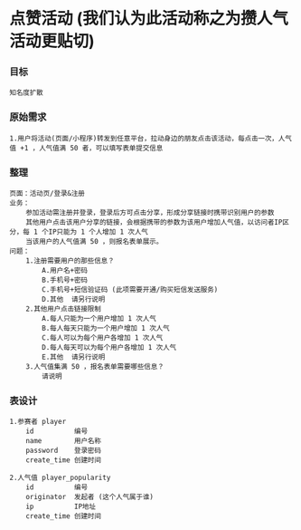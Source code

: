 # 点赞活动 (我们认为此活动称之为攒人气活动更贴切)


### 目标

	知名度扩散

### 原始需求

	1.用户将活动(页面/小程序)转发到任意平台，拉动身边的朋友点击该活动，每点击一次，人气值 +1 ，人气值满 50 者，可以填写表单提交信息

### 整理

	页面：活动页/登录&注册
	业务：
		参加活动需注册并登录，登录后方可点击分享，形成分享链接时携带识别用户的参数
		其他用户点击该用户分享的链接，会根据携带的参数为该用户增加人气值，以访问者IP区分，每 1 个IP只能为 1 个人增加 1 次人气
		当该用户的人气值满 50 ，则报名表单展示。
	问题：
		1.注册需要用户的那些信息？ 
			A.用户名+密码
			B.手机号+密码
			C.手机号+短信验证码 (此项需要开通/购买短信发送服务)
			D.其他  请另行说明
		2.其他用户点击链接限制
			A.每人只能为一个用户增加 1 次人气
			B.每人每天只能为一个用户增加 1 次人气
			C.每人可以为每个用户各增加 1 次人气
			D.每人每天可以为每个用户各增加 1 次人气
			E.其他  请另行说明
		3.人气值集满 50 ，报名表单需要哪些信息？
			请说明

### 表设计

	1.参赛者 player
		id 			编号
		name 		用户名称
		password	登录密码
		create_time 创建时间

	2.人气值 player_popularity 
		id 			编号
		originator 	发起者 (这个人气属于谁)
		ip 			IP地址
		create_time 创建时间